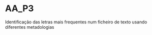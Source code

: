 # AA_P3
Identificação das letras mais frequentes num ficheiro de texto usando diferentes metadologias
